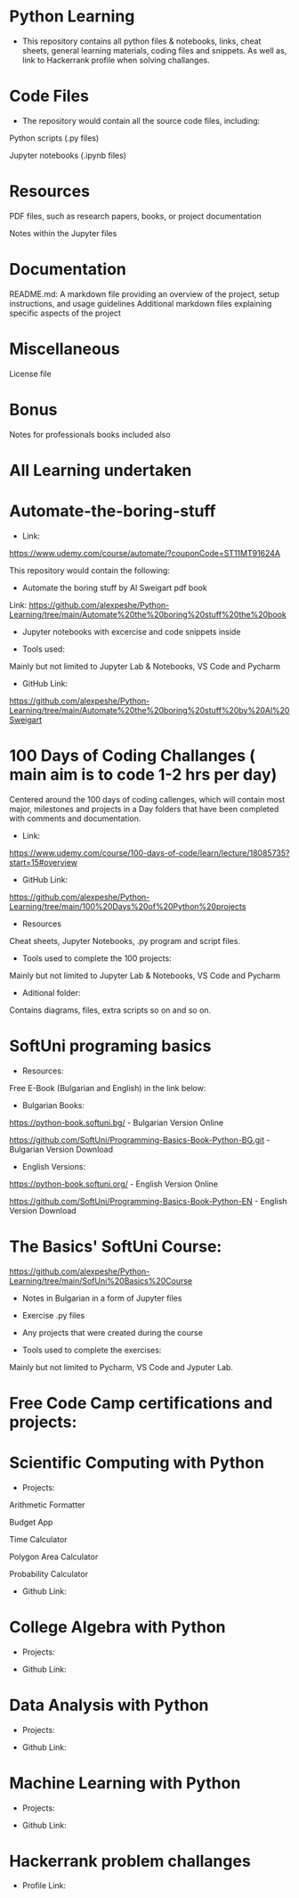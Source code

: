 # Python Learning

- This repository contains all python files &  notebooks, links, cheat sheets, general learning materials, coding files and snippets. As well as, link to Hackerrank profile when solving challanges.

# Code Files

- The repository would contain all the source code files, including:

Python scripts (.py files)

Jupyter notebooks (.ipynb files)

# Resources

PDF files, such as research papers, books, or project documentation

Notes within the Jupyter files

# Documentation

README.md: A markdown file providing an overview of the project, setup instructions, and usage guidelines
Additional markdown files explaining specific aspects of the project

# Miscellaneous

License file

# Bonus 

Notes for professionals books included also


# All Learning undertaken


# Automate-the-boring-stuff

- Link:

https://www.udemy.com/course/automate/?couponCode=ST11MT91624A 

This repository would contain the following:

- Automate the boring stuff by Al Sweigart pdf book

Link: https://github.com/alexpeshe/Python-Learning/tree/main/Automate%20the%20boring%20stuff%20the%20book 

- Jupyter notebooks with excercise and code snippets inside

-  Tools used:

Mainly but not limited to Jupyter Lab & Notebooks, VS Code and Pycharm

- GitHub Link:

https://github.com/alexpeshe/Python-Learning/tree/main/Automate%20the%20boring%20stuff%20by%20Al%20Sweigart


# 100 Days of Coding Challanges ( main aim is to code 1-2 hrs per day)

Centered around the 100 days of coding callenges, which will contain most major, milestones and projects in a Day folders that have been completed with comments and documentation. 

- Link:

https://www.udemy.com/course/100-days-of-code/learn/lecture/18085735?start=15#overview 

- GitHub Link:

https://github.com/alexpeshe/Python-Learning/tree/main/100%20Days%20of%20Python%20projects

- Resources

Cheat sheets, Jupyter Notebooks, .py program and script files.

- Tools used to complete the 100 projects:

Mainly but not limited to Jupyter Lab & Notebooks, VS Code and Pycharm

- Aditional folder:

Contains diagrams, files, extra scripts so on and so on.


# SoftUni programing basics

- Resources: 

Free E-Book (Bulgarian and English) in the link below:

- Bulgarian Books:

https://python-book.softuni.bg/  - Bulgarian Version Online

https://github.com/SoftUni/Programming-Basics-Book-Python-BG.git  - Bulgarian Version Download 

- English Versions:

https://python-book.softuni.org/ - English Version Online

https://github.com/SoftUni/Programming-Basics-Book-Python-EN -  English Version Download


# The Basics' SoftUni Course:

https://github.com/alexpeshe/Python-Learning/tree/main/SofUni%20Basics%20Course


- Notes in Bulgarian in a form of Jupyter files

- Exercise .py files

- Any projects that were created during the course
  

- Tools used to complete the exercises:

Mainly but not limited to Pycharm, VS Code and Jyputer Lab.


# Free Code Camp certifications and projects:


# Scientific Computing with Python

- Projects:

Arithmetic Formatter 

Budget App 

Time Calculator

Polygon Area Calculator

Probability Calculator

- Github Link:


  

# College Algebra with Python

- Projects:

- Github Link:

  

# Data Analysis with Python

- Projects:

- Github Link:



# Machine Learning with Python

- Projects:

- Github Link:



# Hackerrank problem challanges

- Profile Link: 
  

